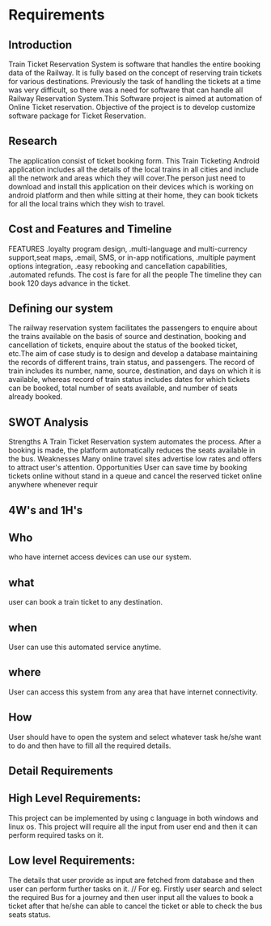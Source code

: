 # Requirements
## Introduction
 Train Ticket Reservation System is software that handles the entire booking data of the Railway. It is fully based on the concept of reserving train tickets for various destinations. Previously the task of handling the tickets at a time was very difficult, so there was a need for software that can handle all Railway Reservation System.This Software project is aimed at automation of Online Ticket reservation. Objective of the project is to develop customize software package for Ticket Reservation.
## Research
  The application consist of ticket booking form. This Train Ticketing Android application includes all the details of the local trains in all cities and include all the network and areas which they will cover.The person just need to download and install this application on their devices which is working on android platform and then while sitting at their home, they can book tickets for all the local trains which they wish to travel.
## Cost and Features and Timeline
FEATURES
.loyalty program design,
.multi-language and multi-currency support,seat maps,
.email, SMS, or in-app notifications,
.multiple payment options integration,
.easy rebooking and cancellation capabilities,
.automated refunds.
The cost is fare for all the people
The timeline they can book 120 days advance in the ticket.
## Defining our system
The railway reservation system facilitates the passengers to enquire about the trains available on the basis of source and destination, booking and cancellation of tickets, enquire about the status of the booked ticket, etc.The aim of case study is to design and develop a database maintaining the records of different trains, train status, and passengers. The record of train includes its number, name, source, destination, and days on which it is available, whereas record of train status includes dates for which tickets can be booked, total number of seats available, and number of seats already booked.
## SWOT Analysis
Strengths
A Train Ticket Reservation system automates the process. After a booking is made, the platform automatically reduces the seats available in the bus.
Weaknesses
Many online travel sites advertise low rates and offers to attract user's attention.
Opportunities
User can save time by booking tickets online without stand in a queue and cancel the reserved ticket online anywhere whenever requir
## 4W's and 1H's
## Who
who have internet access devices can use our system.
## what
user can book a train ticket to any destination.
## when
User can use this automated service anytime.
## where
User can access this system from any area that have internet connectivity.
## How
User should have to open the system and select whatever task he/she want to do and then have to fill all the required details.
## Detail Requirements
## High Level Requirements:
This project can be implemented by using c language in both windows and linux os.
This project will require all the input from user end and then it can perform required tasks on it.
## Low level Requirements:
The details that user provide as input are fetched from database and then user can perform further tasks on it. // For eg. Firstly user search and select the required Bus for a journey and then user input all the values to book a ticket after that he/she can able to cancel the ticket or able to check the bus seats status.
